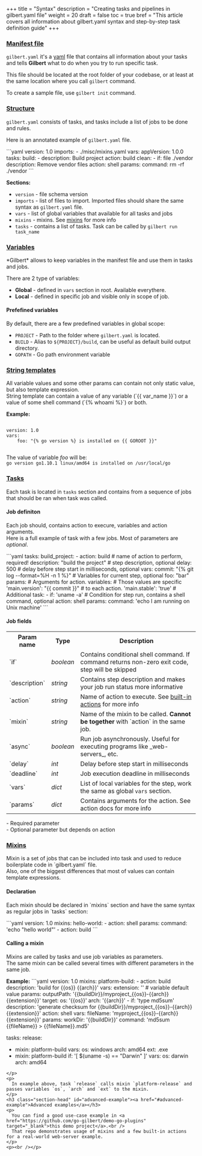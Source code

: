 +++
title = "Syntax"
description = "Creating tasks and pipelines in gilbert.yaml file"
weight = 20
draft = false
toc = true
bref = "This article covers all information about gilbert.yaml syntax and step-by-step task definition guide"
+++

<h3 class="section-head" id="intro"><a href="#intro">Manifest file</a></h3>
<p>
    <code>gilbert.yaml</code> it's a <a href="https://en.wikipedia.org/wiki/YAML" target="_blank">yaml</a> file that contains all information about your tasks and tells <b>Gilbert</b> what to do when you try to run specific task.
</p>
<p>
    This file should be located at the root folder of your codebase, or at least at the same location where you call <code>gilbert</code> command.
</p>
<p>
    To create a sample file, use <code>gilbert init</code> command.
</p>

<h3 class="section-head" id="h-structure"><a href="#h-strucure">Structure</a></h3>
<p>
    <code>gilbert.yaml</code> consists of tasks, and tasks include a list of jobs to be done and rules.
</p>
<p>
    Here is an annotated example of <code>gilbert.yaml</code> file.
</p>
```yaml
version: 1.0
imports:
  - ./misc/mixins.yaml
vars:
  appVersion: 1.0.0
tasks:
  build:
  - description: Build project
    action: build
  clean:
  - if: file ./vendor
    description: Remove vendor files
    action: shell
    params:
      command: rm -rf ./vendor
```
<p>
    <b>Sections:</b>
    <ul>
        <li>
            <code>version</code> - file schema version
        </li>
        <li>
          <code>imports</code> - list of files to import. Imported files should share the same syntax as <code>gilbert.yaml</code> file.
        </li>
        <li>
            <code>vars</code> - list of global variables that available for all tasks and jobs
        </li>
        <li>
            <code>mixins</code> - mixins. See <a href="#h-mixins">mixins</a> for more info
        </li>
        <li>
            <code>tasks</code> - contains a list of tasks. Task can be called by <code>gilbert run task_name</code>
        </li>
    </ul>
</p>

<h3 class="section-head" id="variables"><a href="#variables">Variables</a></h3>
<p>
    *Gilbert* allows to keep variables in the manifest file and use them in tasks and jobs.
</p>
<p>
    There are 2 type of variables:
    <ul>
        <li>
            <b>Global</b> - defined in <code>vars</code> section in root. Available everythere.
        </li>
        <li>
            <b>Local</b> - defined in specific job and visible only in scope of job.
        </li>
    </ul>
</p>
<h4>Prefefined variables</h4>
<p>
  By default, there are a few predefined variables in global scope:

  - `PROJECT` - Path to the folder where `gilbert.yaml` is located.
  - `BUILD` - Alias to `${PROJECT}/build`, can be useful as default build output directory.
  - `GOPATH` - Go path environment variable
</p>

<h3 class="section-head" id="h-templates"><a href="#h-templates">String templates</a></h3>
<p>
    All variable values and some other params can contain not only static value, but also template expression.
    <br />
    String template can contain a value of any variable (`{{ var_name }}`) or a value of some shell command (`{% whoami %}`) or both.
</p>
<p>
    <b>Example:</b><br />
    <pre><code class="code">
version: 1.0
vars:
    foo: "{% go version %} is installed on {{ GOROOT }}"
    </code></pre>
</p>
<p>
    The value of variable <i>foo</i> will be:<br />
    <code>go version go1.10.1 linux/amd64 is installed on /usr/local/go</code>
</p>

<h3 class="section-head" id="tasks"><a href="#tasks">Tasks</a></h3>
<p>
    Each task is located in <code>tasks</code> section and contains from a sequence of
    jobs that should be ran when task was called.
</p>
<h4>Job definiton</h4>
<p>
    Each job should, contains action to execure, variables and action arguments.
    <br />
    Here is a full example of task with a few jobs. Most of parameters are <i>optional</i>.
</p>
<p>
```yaml
tasks:
    build_project:
    - action: build                     # name of action to perform, required!
      description: "build the project"  # step description, optional
      delay: 500                        # delay before step start in milliseconds, optional
      vars:
        commit: "{% git log --format=%H -n 1 %}"     # Variables for current step, optional
        foo: "bar"
      params:                                           # Arguments for action.
        variables:                                      # Those values are specific
            'main.version': "{{ commit }}"              # to each action.
            'main.stable': 'true'
    # Additional task:
    - if: 'uname -a'    # Condition for step run, contains a shell command, optional
      action: shell
      params:
        command: 'echo I am running on Unix machine'
```
</p>
<p>
    <h4>Job fields</h4>
    <table>
        <tr>
            <th>Param name</th>
            <th>Type</th>
            <th>Description</th>
        </tr>
        <tr>
            <td>`if`</td>
            <td><i>boolean</i></td>
            <td>Contains conditional shell command. If command returns non-zero exit code, step will be skipped</td>
        </tr>
        <tr>
            <td>`description`</td>
            <td><i>string</i></td>
            <td>Contains step description and makes your job run status more informative</td>
        </tr>
        <tr>
            <td class="param-required">`action`</td>
            <td><i>string</i></td>
            <td>Name of action to execute. See <a href="../actions">built-in actions</a> for more info</td>
        </tr>
        <tr>
            <td class="param-required">`mixin`</td>
            <td><i>string</i></td>
            <td>Name of the mixin to be called. <b>Cannot be together</b> with `action` in the same job.</td>
        </tr>
        <tr>
            <td>`async`</td>
            <td><i>boolean</i></td>
            <td>Run job asynchronously. Useful for executing programs like _web-servers_, etc.</td>
        </tr>
        <tr>
            <td>`delay`</td>
            <td><i>int</i></td>
            <td>Delay before step start in milliseconds</td>
        </tr>
        <tr>
            <td>`deadline`</td>
            <td><i>int</i></td>
            <td>Job execution deadline in milliseconds</td>
        </tr>
        <tr>
            <td>`vars`</td>
            <td><i>dict</i></td>
            <td>List of local variables for the step, work the same as global <code>vars</code> section.</td>
        </tr>
        <tr>
            <td class="param-optional">`params`</td>
            <td><i>dict</i></td>
            <td>Contains arguments for the action. See action docs for more info</td>
        </tr>
    </table>
</p>
<p>
  <span class="param-required"></span> - Required parameter<br />
  <span class="param-optional"></span> - Optional parameter but depends on action<br />
</p>
<h3 class="section-head" id="mixins"><a href="#mixins">Mixins</a></h3>
<p>
    Mixin is a set of jobs that can be included into task and used to reduce boilerplate code in `gilbert.yaml` file.<br />
    Also, one of the biggest differences that most of values can contain template expressions.  
</p>
<h4>Declaration</h4>
<p>
    Each mixin should be declared in `mixins` section and have the same syntax as regular jobs in `tasks` section:
</p>
```yaml
  version: 1.0
  mixins:
    hello-world:
      - action: shell
        params:
          command: 'echo "hello world"'
      - action: build
```
<h4>Calling a mixin</h4>
<p>
  Mixins are called by tasks and use job variables as parameters.<br />
  The same mixin can be called several times with different parameters in the same job.
</p>
<p>
  <b>Example:</b>
```yaml
version: 1.0
mixins:
  platform-build:
  - action: build
    description: 'build for {{os}} {{arch}}'
      vars:
        extension: '' # variable default value
      params:
        outputPath: '{{buildDir}}/myproject_{{os}}-{{arch}}{{extension}}'
        target:
          os: '{{os}}'
          arch: '{{arch}}'
  - if: 'type md5sum'
    description: 'generate checksum for {{buildDir}}/myproject_{{os}}-{{arch}}{{extension}}'
    action: shell
    vars:
      fileName: 'myproject_{{os}}-{{arch}}{{extension}}'
    params:
      workDir: '{{buildDir}}'
      command: 'md5sum {{fileName}} > {{fileName}}.md5'

tasks:
  release:
  - mixin: platform-build
    vars:
      os: windows
      arch: amd64
      ext: .exe
  - mixin: platform-build
    if: '[ $(uname -s) == "Darwin" ]'
    vars:
      os: darwin
      arch: amd64
```
</p>
<p>
  In example above, task `release` calls mixin `platform-release` and passes variables `os`, `arch` and `ext` to the mixin.
</p>
<h3 class="section-head" id="advanced-example"><a href="#advanced-example">Advanced examples</a></h3>
<p>
  You can find a good use-case example in <a href="https://github.com/go-gilbert/demo-go-plugins" target="_blank">this demo project</a>.<br />
  That repo demonstrates usage of mixins and a few built-in actions for a real-world web-server example.
</p>
<p><br /></p>
